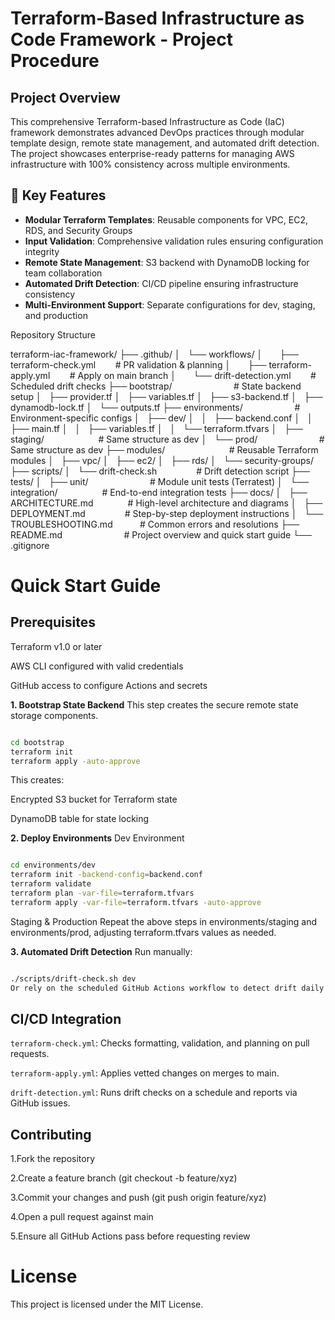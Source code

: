 # Terraform-Based Infrastructure as Code Framework - Project Procedure

## Project Overview

This comprehensive Terraform-based Infrastructure as Code (IaC) framework demonstrates advanced DevOps practices through modular template design, remote state management, and automated drift detection. The project showcases enterprise-ready patterns for managing AWS infrastructure with 100% consistency across multiple environments.

## 🎯 Key Features

- **Modular Terraform Templates**: Reusable components for VPC, EC2, RDS, and Security Groups
- **Input Validation**: Comprehensive validation rules ensuring configuration integrity
- **Remote State Management**: S3 backend with DynamoDB locking for team collaboration
- **Automated Drift Detection**: CI/CD pipeline ensuring infrastructure consistency
- **Multi-Environment Support**: Separate configurations for dev, staging, and production


Repository Structure


terraform-iac-framework/
├── .github/
│   └── workflows/
│       ├── terraform-check.yml        # PR validation & planning
│       ├── terraform-apply.yml        # Apply on main branch
│       └── drift-detection.yml        # Scheduled drift checks
├── bootstrap/                         # State backend setup
│   ├── provider.tf
│   ├── variables.tf
│   ├── s3-backend.tf
│   ├── dynamodb-lock.tf
│   └── outputs.tf
├── environments/                     # Environment-specific configs
│   ├── dev/
│   │   ├── backend.conf
│   │   ├── main.tf
│   │   ├── variables.tf
│   │   └── terraform.tfvars
│   ├── staging/                      # Same structure as dev
│   └── prod/                         # Same structure as dev
├── modules/                          # Reusable Terraform modules
│   ├── vpc/
│   ├── ec2/
│   ├── rds/
│   └── security-groups/
├── scripts/
│   └── drift-check.sh                # Drift detection script
├── tests/
│   ├── unit/                         # Module unit tests (Terratest)
│   └── integration/                  # End-to-end integration tests
├── docs/
│   ├── ARCHITECTURE.md              # High-level architecture and diagrams
│   ├── DEPLOYMENT.md                # Step-by-step deployment instructions
│   └── TROUBLESHOOTING.md           # Common errors and resolutions
├── README.md                         # Project overview and quick start guide
└── .gitignore

# Quick Start Guide

## Prerequisites
Terraform v1.0 or later

AWS CLI configured with valid credentials

GitHub access to configure Actions and secrets

**1. Bootstrap State Backend**
This step creates the secure remote state storage components.

 ```bash

cd bootstrap
terraform init
terraform apply -auto-approve
```

This creates:

Encrypted S3 bucket for Terraform state

DynamoDB table for state locking

**2. Deploy Environments**
Dev Environment
```bash

cd environments/dev
terraform init -backend-config=backend.conf
terraform validate
terraform plan -var-file=terraform.tfvars
terraform apply -var-file=terraform.tfvars -auto-approve
```

Staging & Production
Repeat the above steps in environments/staging and environments/prod, adjusting terraform.tfvars values as needed.

**3. Automated Drift Detection**
Run manually:

```bash

./scripts/drift-check.sh dev
Or rely on the scheduled GitHub Actions workflow to detect drift daily and create issues when discrepancies occur.
```
## CI/CD Integration
`terraform-check.yml`: Checks formatting, validation, and planning on pull requests.

`terraform-apply.yml`: Applies vetted changes on merges to main.

`drift-detection.yml`: Runs drift checks on a schedule and reports via GitHub issues.

## Contributing
1.Fork the repository

2.Create a feature branch (git checkout -b feature/xyz)

3.Commit your changes and push (git push origin feature/xyz)

4.Open a pull request against main

5.Ensure all GitHub Actions pass before requesting review

# License
This project is licensed under the MIT License.